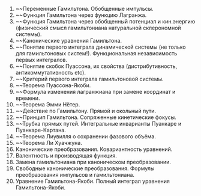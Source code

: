 1. ~~Переменные Гамильтона. Обобщенные импульсы.
2. ~~Функция Гамильтона через функцию Лагранжа.
3. ~~Функция Гамильтона через обобщенный потенциал и кин.энергию (физический
смысл гамильтониана натуральной склерономной системы).
4. ~~Канонические уравнения Гамильтона.
5. ~~Понятие первого интеграла динамической системы (не только для гамильтоновых
систем!). Функциональная независимость первых интегралов.
6. ~~Понятие скобок Пуассона, их свойства (дистрибутивность, антикоммутативность
etc).
7. ~~Критерий первого интеграла гамильтоновой системы.
8. ~~Теорема Пуассона-Якоби.
9. ~~Формула изменения лагранжиана при замене координат и времени.
10. ~~Теорема Эмми Нётер.
11. ~~Действие по Гамильтону. Прямой и окольный пути.
12. ~~Принцип Гамильтона. Сопряженные кинетические фокусы.
13. ~~Трубка прямых путей. Интегральные инварианты Пуанкаре и Пуанкаре-Картана.
14. ~~Теорема Лиувилля о сохранении фазового объёма.
15. ~~Теорема Ли Хуачжуна.
16. Канонические преобразования. Ковариантность уравнений.
17. Валентность и производящая функция.
18. Замена гамильтониана при каноническом преобразовании.
19. Свободные канонические преобразования. Формулы преобразования импульсов и
гамильтониана.
20. Уравнение Гамильтона-Якоби. Полный интеграл уравнения Гамильтона-Якоби.
